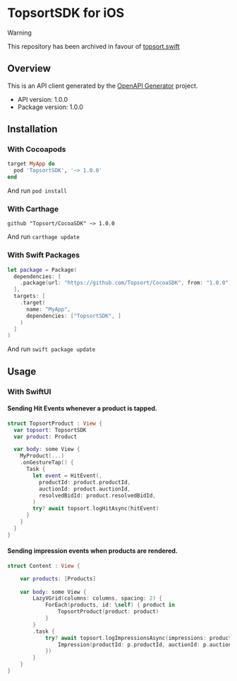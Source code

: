 # TopsortSDK for iOS

> [!WARNING]
> This repository has been archived in favour of [topsort.swift](https://github.com/Topsort/topsort.swift)

## Overview
This is an API client generated by the [OpenAPI Generator](https://openapi-generator.tech) project.

- API version: 1.0.0
- Package version: 1.0.0

## Installation

### With Cocoapods

```ruby
target MyApp do
  pod 'TopsortSDK', '~> 1.0.0'
end
```

And run `pod install`

### With Carthage

```
github "Topsort/CocoaSDK" ~> 1.0.0
```

And run `carthage update`

### With Swift Packages

```swift
let package = Package(
  dependencies: [
    .package(url: "https://github.com/Topsort/CocoaSDK", from: "1.0.0"),
  ],
  targets: [
    .target(
      name: "MyApp",
      dependencies: ["TopsortSDK", ]
    )
  ]
)
```

And run `swift package update`

## Usage

### With SwiftUI

#### Sending Hit Events whenever a product is tapped.

```swift
struct TopsortProduct : View {
  var topsort: TopsortSDK
  var product: Product

  var body: some View {
    MyProduct(...)
    .onGestureTap() {
      Task {
        let event = HitEvent(,
          productId: product.productId,
          auctionId: product.auctionId,
          resolvedBidId: product.resolvedBidId,
        )
        try? await topsort.logHitAsync(hitEvent)
      }
    }
  }
}
```

#### Sending impression events when products are rendered.

```swift
struct Content : View {

    var products: [Products]
    
    var body: some View {
        LazyVGrid(columns: columns, spacing: 2) {
            ForEach(products, id: \self) { product in
                TopsortProduct(product: product)
            }
        }
        .task {
            try? await topsort.logImpressionsAsync(impressions: products.map { p in
                Impression(productId: p.productId, auctionId: p.auctionId, resolvedBidId: p.resolvedBidId)
            })
        }
    }
}
```
